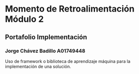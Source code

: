 # Momento de Retroalimentación Módulo 2
## Portafolio Implementación
### Jorge Chávez Badillo A01749448
Uso de framework o biblioteca de aprendizaje máquina para la implementación de una solución.

